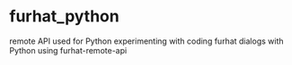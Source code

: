 # furhat_python
remote API used for Python
experimenting with coding furhat dialogs with Python using furhat-remote-api
